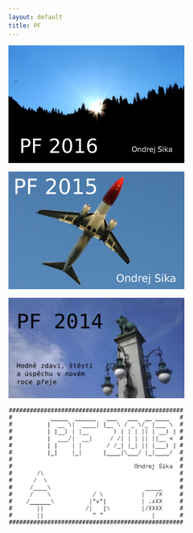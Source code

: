 ```yaml
---
layout: default
title: PF
---
```


<style>
img {
    width: 25em;
}
</style>

[![PF 2016](/static/content/pf2016/pf2016_small.jpg)](2016.html)

[![PF 2015](/static/content/pf2015/pf2015_640.png)](2015.html)


[![PF 2014](/static/content/pf2014/pf2014single.png)](2014.html)


[![PF 2013](/static/content/pf2013/pf2013inverted.png)](2013.html)

